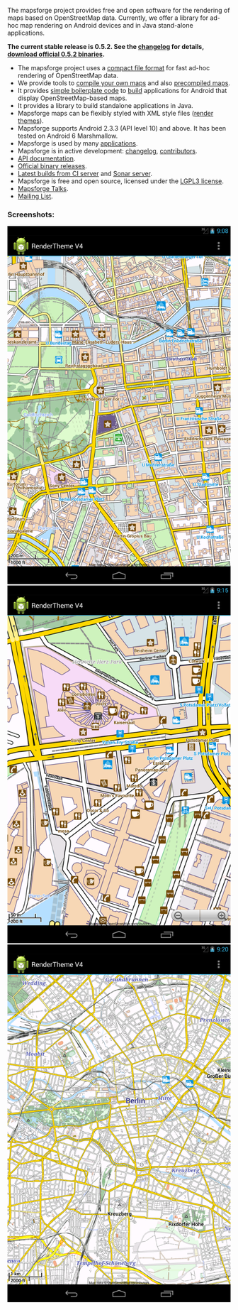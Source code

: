 The mapsforge project provides free and open software for the rendering of maps based on OpenStreetMap data. Currently, we offer a library for ad-hoc map rendering on Android devices and in Java stand-alone applications.

**The current stable release is 0.5.2. See the [changelog](docs/Changelog.md) for details, [download official 0.5.2 binaries](docs/Downloads.md).**

- The mapsforge project uses a [compact file format](docs/Specification-Binary-Map-File.md) for fast ad-hoc rendering of OpenStreetMap data.
- We provide tools to [compile your own maps](docs/Getting-Started-Map-Writer.md) and also [precompiled maps](http://download.mapsforge.org).
- It provides [simple boilerplate code](docs/Getting-Started-Android-App.md) to [build](docs/Getting-Started-Developers.md) applications for Android that display OpenStreetMap-based maps.
- It provides a library to build standalone applications in Java.
- Mapsforge maps can be flexibly styled with XML style files ([render themes](docs/Rendertheme.md)).
- Mapsforge supports Android 2.3.3 (API level 10) and above. It has been tested on Android 6 Marshmallow.
- Mapsforge is used by many [applications](docs/Mapsforge-Applications.md).
- Mapsforge is in active development: [changelog](docs/Changelog.md), [contributors](docs/Contributors.md). 
- [API documentation](http://mapsforge.org/docs).
- [Official binary releases](docs/Downloads.md). 
- [Latest builds from CI server](http://ci.mapsforge.org/) and [Sonar server](http://sonar.mapsforge.org/).
- Mapsforge is free and open source, licensed under the [LGPL3 license](https://www.gnu.org/copyleft/lesser.html).
- [Mapsforge Talks](docs/Mapsforge-Talks.md).
- [Mailing List](https://groups.google.com/forum/#!forum/mapsforge-dev).

### Screenshots:

![Screenshot Samples App Berlin 1](docs/images/screenshot-berlin-1.png)
![Screenthot Samples App Berlin 2](docs/images/screenshot-berlin-2.png)
![Screenshot Samples App Berlin 3](docs/images/screenshot-berlin-3.png)
